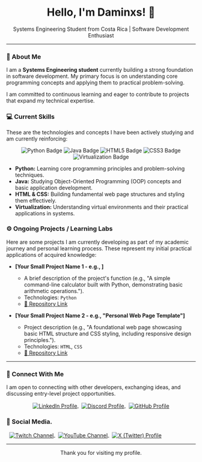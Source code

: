 <div align="center">
  <h1>Hello, I'm Daminxs! 👋</h1>
  <p>Systems Engineering Student from Costa Rica | Software Development Enthusiast</p>
</div>

---

### 🚀 About Me

I am a **Systems Engineering student** currently building a strong foundation in software development. My primary focus is on understanding core programming concepts and applying them to practical problem-solving.

I am committed to continuous learning and eager to contribute to projects that expand my technical expertise.

### 💻 Current Skills

These are the technologies and concepts I have been actively studying and am currently reinforcing:

<p align="center">
  <img src="https://img.shields.io/badge/Python-3776AB?style=for-the-badge&logo=python&logoColor=white" alt="Python Badge"/>
  <img src="https://img.shields.io/badge/Java-007396?style=for-the-badge&logo=java&logoColor=white" alt="Java Badge"/>
  <img src="https://img.shields.io/badge/HTML5-E34F26?style=for-the-badge&logo=html5&logoColor=white" alt="HTML5 Badge"/>
  <img src="https://img.shields.io/badge/CSS3-1572B6?style=for-the-badge&logo=css3&logoColor=white" alt="CSS3 Badge"/>
  <img src="https://img.shields.io/badge/Virtualization-green?style=for-the-badge&logo=virtualbox&logoColor=white" alt="Virtualization Badge"/>
</p>

* **Python:** Learning core programming principles and problem-solving techniques.
* **Java:** Studying Object-Oriented Programming (OOP) concepts and basic application development.
* **HTML & CSS:** Building fundamental web page structures and styling them effectively.
* **Virtualization:** Understanding virtual environments and their practical applications in systems.

### ⚙️ Ongoing Projects / Learning Labs

Here are some projects I am currently developing as part of my academic journey and personal learning process. These represent my initial practical applications of acquired knowledge:

* **[Your Small Project Name 1 - e.g., ]**
    * A brief description of the project's function (e.g., "A simple command-line calculator built with Python, demonstrating basic arithmetic operations.").
    * Technologies: `Python`
    * [🔗 Repository Link](https://github.com/YourUsername/YourRepo1)

* **[Your Small Project Name 2 - e.g., "Personal Web Page Template"]**
    * Project description (e.g., "A foundational web page showcasing basic HTML structure and CSS styling, including responsive design principles.").
    * Technologies: `HTML`, `CSS`
    * [🔗 Repository Link](https://github.com/YourUsername/YourRepo2)

---

### 💬 Connect With Me

I am open to connecting with other developers, exchanging ideas, and discussing entry-level project opportunities.

<p align="center">
  <a href="https://linkedin.com/in/your_linkedin_profile" target="_blank">
    <img align="center" src="https://img.shields.io/badge/LinkedIn-0077B5?style=for-the-badge&logo=linkedin&logoColor=white" alt="LinkedIn Profile"/>
  </a>
  &nbsp;
  <a href="https://discordapp.com/users/568547852792365056" target="_blank">
    <img align="center" src="https://img.shields.io/badge/Discord-7289DA?style=for-the-badge&logo=discord&logoColor=white" alt="Discord Profile"/>
  </a>
  &nbsp;
  <a href="https://github.com/YourUsername" target="_blank">
    <img align="center" src="https://img.shields.io/badge/GitHub-181717?style=for-the-badge&logo=github&logoColor=white" alt="GitHub Profile"/>
  </a>
  </p>

### 🔗 Social Media.
   
  <a href="https://www.twitch.tv/daminxs" target="_blank">
    <img align="center" src="https://img.shields.io/badge/Twitch-9146FF?style=for-the-badge&logo=twitch&logoColor=white" alt="Twitch Channel"/>
  </a>
   
  <a href="YOUR_YOUTUBE_CHANNEL_URL" target="_blank">
    <img align="center" src="https://img.shields.io/badge/YouTube-FF0000?style=for-the-badge&logo=youtube&logoColor=white" alt="YouTube Channel"/>
  </a>
   
  <a href="https://x.com/notdaminxs" target="_blank">
    <img align="center" src="https://img.shields.io/badge/X-000000?style=for-the-badge&logo=x&logoColor=white" alt="X (Twitter) Profile"/>
  </a>
</p>

---

<div align="center">
  Thank you for visiting my profile.
</div>
